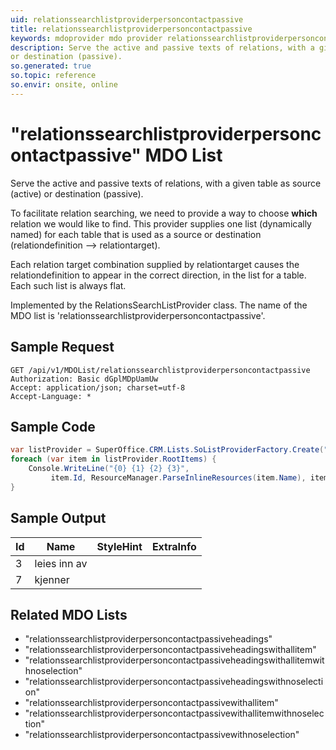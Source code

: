 ```yaml
---
uid: relationssearchlistproviderpersoncontactpassive
title: relationssearchlistproviderpersoncontactpassive
keywords: mdoprovider mdo provider relationssearchlistproviderpersoncontactpassive
description: Serve the active and passive texts of relations, with a given table as source (active)
or destination (passive).
so.generated: true
so.topic: reference
so.envir: onsite, online
---
```


# "relationssearchlistproviderpersoncontactpassive" MDO List
Serve the active and passive texts of relations, with a given table as source (active)
or destination (passive).

To facilitate relation searching, we need to provide a way to choose <b>which</b> relation we
would like to find. This provider supplies one list (dynamically named) for each table that
is used as a source or destination (relationdefinition --&gt; relationtarget).

Each relation target combination supplied by relationtarget causes the relationdefinition to
appear in the correct direction, in the list for a table. Each such list is always flat.

Implemented by the <see cref="T:SuperOffice.CRM.Lists.RelationsSearchListProvider">RelationsSearchListProvider</see> class.
The name of the MDO list is 'relationssearchlistproviderpersoncontactpassive'.




## Sample Request

```http!
GET /api/v1/MDOList/relationssearchlistproviderpersoncontactpassive
Authorization: Basic dGplMDpUamUw
Accept: application/json; charset=utf-8
Accept-Language: *

```

## Sample Code
```cs
var listProvider = SuperOffice.CRM.Lists.SoListProviderFactory.Create("relationssearchlistproviderpersoncontactpassive", forceFlatList: true);
foreach (var item in listProvider.RootItems) {
    Console.WriteLine("{0} {1} {2} {3}", 
         item.Id, ResourceManager.ParseInlineResources(item.Name), item.StyleHint, item.ExtraInfo);
}
```

## Sample Output

|Id   | Name  |StyleHint|ExtraInfo |
| --- | ----- | ------- | -------- |
|3|leies inn av|||
|7|kjenner|||


## Related MDO Lists

* "relationssearchlistproviderpersoncontactpassiveheadings"
* "relationssearchlistproviderpersoncontactpassiveheadingswithallitem"
* "relationssearchlistproviderpersoncontactpassiveheadingswithallitemwithnoselection"
* "relationssearchlistproviderpersoncontactpassiveheadingswithnoselection"
* "relationssearchlistproviderpersoncontactpassivewithallitem"
* "relationssearchlistproviderpersoncontactpassivewithallitemwithnoselection"
* "relationssearchlistproviderpersoncontactpassivewithnoselection"
